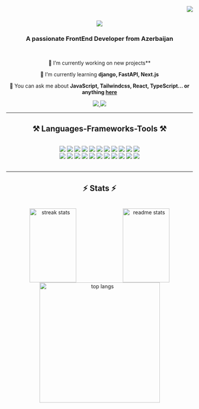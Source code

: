 <img align="right" src="https://visitor-badge.laobi.icu/badge?page_id=xelilovkamran.xelilovkamran" />

<h1 align="center">
    <img src="https://readme-typing-svg.herokuapp.com/?font=Righteous&size=35&center=true&vCenter=true&width=500&height=70&duration=4000&lines=Hi+There!+👨‍💻;+I'm+Kamran+Khalilov;" />
</h1>

<h3 align="center">A passionate FrontEnd Developer from Azerbaijan</h3>

<br/>

<div align="center">
 
 🔭 I’m currently working on new projects**
 
 🌱 I’m currently learning **django, FastAPI, Next.js**

💬 You can ask me about **JavaScript, Tailwindcss, React, TypeScript... or anything [here](https://github.com/xelilovkamran/xelilovkamran/issues)**

 </div>
 
<div align="center"> 
  <a href="mailto:xlilovkamran@gmail.com">
    <img src="https://img.shields.io/badge/Gmail-333333?style=for-the-badge&logo=gmail&logoColor=red" />
  </a>
  <a href="https://www.linkedin.com/in/kamran-xelilov" target="_blank">
    <img src="https://img.shields.io/badge/LinkedIn-0077B5?style=for-the-badge&logo=linkedin&logoColor=white" target="_blank" />
  </a>
</div>

 <hr/>
 
<h2 align="center">⚒️ Languages-Frameworks-Tools ⚒️</h2>
<br/>
<div align="center">
    <img src="https://skillicons.dev/icons?i=react" />
    <img src="https://skillicons.dev/icons?i=typescript" />
    <img src="https://skillicons.dev/icons?i=js" />
    <img src="https://skillicons.dev/icons?i=bootstrap" />
    <img src="https://skillicons.dev/icons?i=tailwindcss" />
    <img src="https://skillicons.dev/icons?i=python" />
    <img src="https://skillicons.dev/icons?i=django" />
    <img src="https://skillicons.dev/icons?i=mui" />
    <img src="https://skillicons.dev/icons?i=html" />
    <img src="https://skillicons.dev/icons?i=css" />
    <img src="https://skillicons.dev/icons?i=scss" />
    <br>
    <img src="https://skillicons.dev/icons?i=github" />
    <img src="https://skillicons.dev/icons?i=git" />
    <img src="https://skillicons.dev/icons?i=redux" />
    <img src="https://skillicons.dev/icons?i=firebase" />
    <img src="https://skillicons.dev/icons?i=npm" />
    <img src="https://skillicons.dev/icons?i=mysql" />
    <img src="https://skillicons.dev/icons?i=postman" />
    <img src="https://skillicons.dev/icons?i=vscode" />
    <img src="https://skillicons.dev/icons?i=vercel" />
    <img src="https://skillicons.dev/icons?i=figma" />
    <img src="https://skillicons.dev/icons?i=cpp" />

</div>

<br/>
<hr/>

<h2 align="center">⚡ Stats ⚡</h2>
<br>
<div align=center>
<div style="display: flex; height: 200px">
  <img  style="width: 50%; height: 100%" src="https://streak-stats.demolab.com/?user=xelilovkamran&count_private=true&theme=react&border_radius=10" alt="streak stats"/>

  <img style="width: 50%; height: 100%" src="https://github-readme-stats.vercel.app/api?username=xelilovkamran&count_private=true&show_icons=true&theme=react&rank_icon=github&border_radius=10" alt="readme stats" />
</div>

  <img width=325 align="center" src="https://github-readme-stats.vercel.app/api/top-langs/?username=xelilovkamran&hide=HTML&langs_count=8&layout=compact&theme=react&border_radius=10&size_weight=0.5&count_weight=0.5&exclude_repo=github-readme-stats" alt="top langs" />
</div>

<br/>
